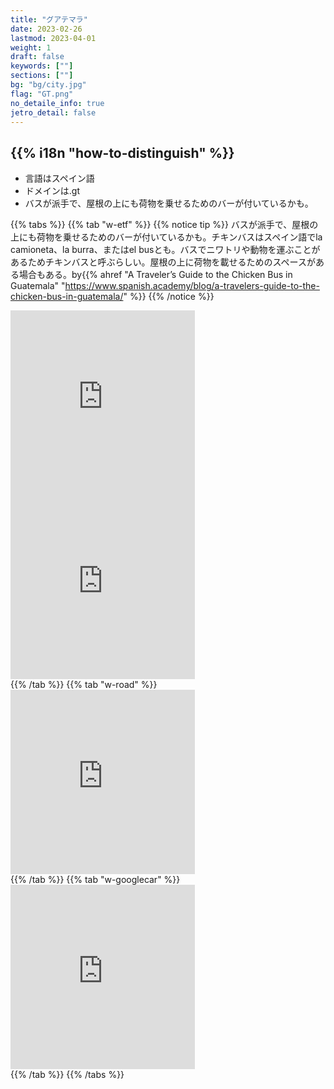 ```yaml
---
title: "グアテマラ"
date: 2023-02-26
lastmod: 2023-04-01
weight: 1
draft: false
keywords: [""]
sections: [""]
bg: "bg/city.jpg"
flag: "GT.png"
no_detaile_info: true
jetro_detail: false
---
```


<div class="main-desciption country-description">
    <h2 class="section-title">{{% i18n "how-to-distinguish" %}}</h2>
    <ul class="rule-list">
        <li>言語は<span class="quiz">スペイン語</span></li>
        <li>ドメインは<span class="quiz">.gt</span></li>
        <li>バスが派手で、屋根の上にも荷物を乗せるためのバーが付いているかも。</li>
    </ul>
</div>


{{% tabs  %}}
{{% tab "w-etf" %}}
{{% notice tip %}}
バスが派手で、屋根の上にも荷物を乗せるためのバーが付いているかも。チキンバスはスペイン語でla camioneta、la burra、またはel busとも。バスでニワトリや動物を運ぶことがあるためチキンバスと呼ぶらしい。屋根の上に荷物を載せるためのスペースがある場合もある。by{{% ahref "A Traveler’s Guide to the Chicken Bus in Guatemala" "https://www.spanish.academy/blog/a-travelers-guide-to-the-chicken-bus-in-guatemala/" %}}
{{% /notice %}}
<div class="googlemap-if">
<iframe src="https://www.google.com/maps/embed?pb=!4v1678285133602!6m8!1m7!1svonsqW8I3o_V-H6DqMXfUQ!2m2!1d15.47127207947023!2d-90.37138437853376!3f258.3161581963785!4f-10.2963691260683!5f2.860710194420352" width="295" height="295" style="border:0;" allowfullscreen="" loading="lazy" referrerpolicy="no-referrer-when-downgrade"></iframe>
<iframe src="https://www.google.com/maps/embed?pb=!4v1678285338262!6m8!1m7!1sDSFJcsqcxKcFgliN8LRLPQ!2m2!1d14.58797463037846!2d-90.50131445405357!3f21.438612252403026!4f-4.1815581957442305!5f2.780129043384721" width="295" height="295" style="border:0;" allowfullscreen="" loading="lazy" referrerpolicy="no-referrer-when-downgrade"></iframe>
</div>
{{% /tab %}}
{{% tab "w-road" %}}
<div class="googlemap-if">
<iframe src="https://www.google.com/maps/embed?pb=!4v1682515539101!6m8!1m7!1sfrLINfz-3GOinrlXBbvleA!2m2!1d14.90488787304172!2d-90.67940776587537!3f240.5911790134093!4f-17.908893700407873!5f1.7758818387440702" width="295" height="295" style="border:0;" allowfullscreen="" loading="lazy" referrerpolicy="no-referrer-when-downgrade"></iframe>
</div>
{{% /tab %}}
{{% tab "w-googlecar" %}}
<div class="googlemap-if">
<iframe src="https://www.google.com/maps/embed?pb=!4v1682515475352!6m8!1m7!1sy1zkYxqM9_0AEEZg32silQ!2m2!1d14.90353348739371!2d-90.6782027447204!3f11.25169269397798!4f-42.191956197052626!5f1.4536773629547506" width="295" height="295" style="border:0;" allowfullscreen="" loading="lazy" referrerpolicy="no-referrer-when-downgrade"></iframe>
</div>
{{% /tab %}}
{{% /tabs %}}